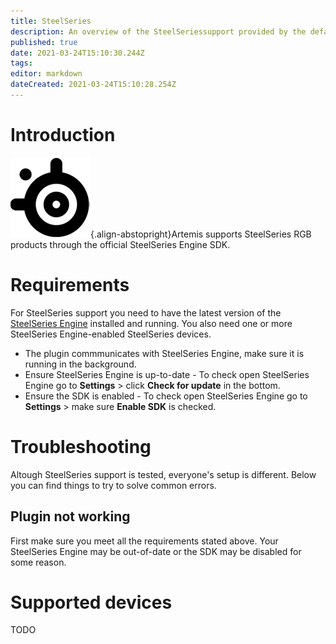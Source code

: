 ```yaml
---
title: SteelSeries
description: An overview of the SteelSeriessupport provided by the default Artemis SteelSeriesplugin
published: true
date: 2021-03-24T15:10:30.244Z
tags: 
editor: markdown
dateCreated: 2021-03-24T15:10:28.254Z
---
```


# Introduction
![steelseries-logo.png](/vendors/steelseries-logo.png){.align-abstopright}Artemis supports SteelSeries RGB products through the official SteelSeries Engine SDK.

# Requirements
For SteelSeries support you need to have the latest version of the [SteelSeries Engine](https://steelseries.com/engine) installed and running.
You also need one or more SteelSeries Engine-enabled SteelSeries devices.

- The plugin commmunicates with SteelSeries Engine, make sure it is running in the background.
- Ensure SteelSeries Engine is up-to-date - To check open SteelSeries Engine go to **Settings** > click **Check for update** in the bottom.
- Ensure the SDK is enabled  - To check open SteelSeries Engine go to **Settings** > make sure **Enable SDK** is checked.

# Troubleshooting
Altough SteelSeries support is tested, everyone's setup is different. Below you can find things to try to solve common errors.

## Plugin not working
First make sure you meet all the requirements stated above. Your SteelSeries Engine may be out-of-date or the SDK may be disabled for some reason.

# Supported devices
TODO
